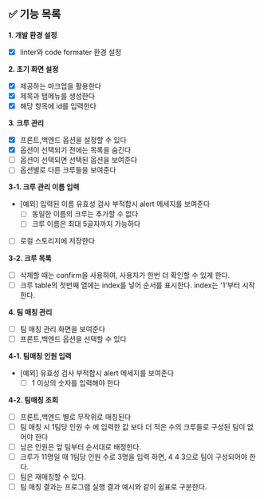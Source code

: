 ## ✅ 기능 목록

**1. 개발 환경 설정**

- [x] linter와 code formater 환경 설정

**2. 초기 화면 설정**

- [x] 제공하는 마크업을 활용한다
- [x] 제목과 탭메뉴를 생성한다
- [x] 해당 항목에 id를 입력한다

**3. 크루 관리**

- [x] 프론트,백엔드 옵션을 설정할 수 있다
- [x] 옵션이 선택되기 전에는 목록을 숨긴다
- [ ] 옵션이 선택되면 선택된 옵션을 보여준다
- [ ] 옵션별로 다른 크루들을 보여준다

**3-1. 크루 관리 이름 입력**

- [예외] 입력된 이름 유효성 검사 부적합시 alert 메세지를 보여준다
  - [ ] 동일한 이름의 크루는 추가할 수 없다
  - [ ] 크루 이름은 최대 5글자까지 가능하다
- [ ] 로컬 스토리지에 저장한다

**3-2. 크루 목록**

- [ ] 삭제할 때는 confirm을 사용하여, 사용자가 한번 더 확인할 수 있게 한다.
- [ ] 크루 table의 첫번째 열에는 index를 넣어 순서를 표시한다. index는 '1'부터 시작한다.

**4. 팀 매칭 관리**

- [ ] 팀 매칭 관리 화면을 보여준다
- [ ] 프론트,백엔드 옵션을 선택할 수 있다

**4-1. 팀매칭 인원 입력**

- [예외] 유효성 검사 부적합시 alert 메세지를 보여준다
  - [ ] 1 이상의 숫자를 입력해야 한다

**4-2. 팀매칭 조회**

- [ ] 프론트,백엔드 별로 무작위로 매칭된다
- [ ] 팀 매칭 시 1팀당 인원 수 에 입력한 값 보다 더 적은 수의 크루들로 구성된 팀이 없어야 한다
- [ ] 남은 인원은 앞 팀부터 순서대로 배정한다.
- [ ] 크루가 11명일 때 1팀당 인원 수로 3명을 입력 하면, 4 4 3으로 팀이 구성되어야 한다.
- [ ] 팀은 재매칭할 수 있다.
- [ ] 팀 매칭 결과는 프로그램 실행 결과 예시와 같이 쉼표로 구분한다.
